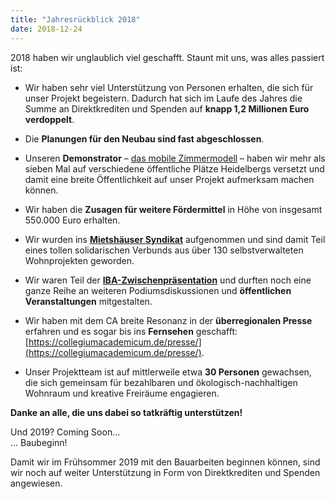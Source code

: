 ```yaml
---
title: "Jahresrückblick 2018"
date: 2018-12-24
---
```

2018 haben wir unglaublich viel geschafft. Staunt mit uns, was alles passiert ist:

- Wir haben sehr viel Unterstützung von Personen erhalten, die sich für unser
Projekt begeistern. Dadurch hat sich im Laufe des Jahres die Summe an
Direktkrediten und Spenden auf __knapp 1,2 Millionen Euro verdoppelt__.

- Die __Planungen für den Neubau sind fast abgeschlossen__.

- Unseren __Demonstrator__ – [das
mobile Zimmermodell](https://collegiumacademicum.de/zimmermodell/) – haben wir
mehr als sieben Mal auf verschiedene öffentliche Plätze Heidelbergs versetzt und
damit eine breite Öffentlichkeit auf unser Projekt aufmerksam machen können.

- Wir haben die __Zusagen für weitere Fördermittel__ in Höhe von insgesamt
550.000 Euro erhalten.

- Wir wurden ins __[Mietshäuser Syndikat](https://www.syndikat.org/de/)__
aufgenommen und sind damit Teil eines tollen solidarischen Verbunds aus über 130
selbstverwalteten Wohnprojekten geworden.

- Wir waren Teil der __[IBA-Zwischenpräsentation](https://iba.heidelberg.de/)__ und durften noch eine ganze Reihe an weiteren Podiumsdiskussionen und
__öffentlichen Veranstaltungen__ mitgestalten.

- Wir haben mit dem CA breite Resonanz in der __überregionalen Presse__ erfahren
  und es sogar bis ins __Fernsehen__
  geschafft:
  [https://collegiumacademicum.de/presse/](https://collegiumacademicum.de/presse/).
  
- Unser Projektteam ist auf mittlerweile etwa __30 Personen__ gewachsen, die
  sich gemeinsam für bezahlbaren und ökologisch-nachhaltigen Wohnraum und
  kreative Freiräume engagieren.


__Danke an alle, die uns dabei so tatkräftig unterstützen!__

Und 2019? Coming Soon…  
… Baubeginn!

Damit wir im Frühsommer 2019 mit den Bauarbeiten beginnen können, sind wir noch
auf weiter Unterstützung in Form von Direktkrediten und Spenden angewiesen.
